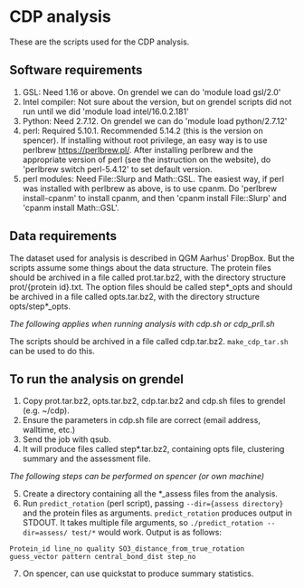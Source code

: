 # CDP analysis
These are the scripts used for the CDP analysis.

## Software requirements
1. GSL: Need 1.16 or above. On grendel we can do 'module load gsl/2.0'
2. Intel compiler: Not sure about the version, but on grendel scripts did not run until we did 'module load intel/16.0.2.181'
3. Python: Need 2.7.12. On grendel we can do 'module load python/2.7.12'
4. perl: Required 5.10.1. Recommended 5.14.2 (this is the version on spencer). If installing without root privilege, an easy way is to use perlbrew <https://perlbrew.pl/>. After installing perlbrew and the appropriate version of perl (see the instruction on the website), do 'perlbrew switch perl-5.4.12' to set default version.
5. perl modules: Need File::Slurp and Math::GSL. The easiest way, if perl was installed with perlbrew as above, is to use cpanm. Do 'perlbrew install-cpanm' to install cpanm, and then 'cpanm install File::Slurp' and 'cpanm install Math::GSL'.

## Data requirements
The dataset used for analysis is described in QGM Aarhus' DropBox.  But the scripts assume some things about the data structure.  The protein files should be archived in a file called prot.tar.bz2, with the directory structure prot/{protein id}.txt. The option files should be called step\*\_opts and should be archived in a file called opts.tar.bz2, with the directory structure opts/step\*\_opts. 

*The following applies when running analysis with cdp.sh or cdp_prll.sh* 

The scripts should be archived in a file called cdp.tar.bz2. `make_cdp_tar.sh` can be used to do this.

## To run the analysis on grendel
1. Copy prot.tar.bz2, opts.tar.bz2, cdp.tar.bz2 and cdp.sh files to grendel (e.g. ~/cdp).
2. Ensure the parameters in cdp.sh file are correct (email address, walltime, etc.)
3. Send the job with qsub.
4. It will produce files called step\*.tar.bz2, containing opts file, clustering summary and the assessment file.

 *The following steps can be performed on spencer (or own machine)*

5. Create a directory containing all the \*_assess files from the analysis.
6. Run `predict_rotation` (perl script), passing `--dir={assess directory}` and the protein files as arguments. `predict_rotation` produces output in STDOUT. It takes multiple file arguments, so `./predict_rotation --dir=assess/ test/*` would work. Output is as follows:

`Protein_id line_no quality SO3_distance_from_true_rotation guess_vector pattern central_bond_dist step_no`

7. On spencer, can use quickstat to produce summary statistics.
